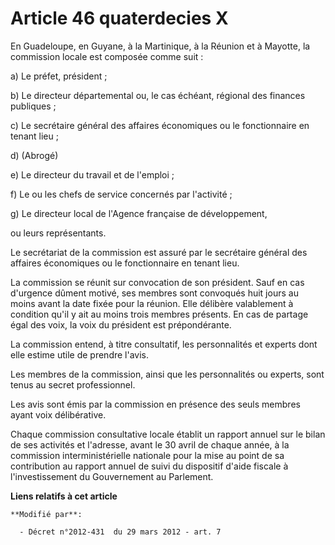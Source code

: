 # Article 46 quaterdecies X

En Guadeloupe, en Guyane, à la Martinique, à la Réunion et à Mayotte, la commission locale est composée comme suit :

a) Le préfet, président ;

b) Le directeur départemental ou, le cas échéant, régional des finances publiques ;

c) Le secrétaire général des affaires économiques ou le fonctionnaire en tenant lieu ;

d) (Abrogé)

e) Le directeur du travail et de l'emploi ;

f) Le ou les chefs de service concernés par l'activité ;

g) Le directeur local de l'Agence française de développement,

ou leurs représentants.

Le secrétariat de la commission est assuré par le secrétaire général des affaires économiques ou le fonctionnaire en tenant
lieu.

La commission se réunit sur convocation de son président. Sauf en cas d'urgence dûment motivé, ses membres sont convoqués
huit jours au moins avant la date fixée pour la réunion. Elle délibère valablement à condition qu'il y ait au moins trois
membres présents. En cas de partage égal des voix, la voix du président est prépondérante.

La commission entend, à titre consultatif, les personnalités et experts dont elle estime utile de prendre l'avis.

Les membres de la commission, ainsi que les personnalités ou experts, sont tenus au secret professionnel.

Les avis sont émis par la commission en présence des seuls membres ayant voix délibérative.

Chaque commission consultative locale établit un rapport annuel sur le bilan de ses activités et l'adresse, avant le 30 avril
de chaque année, à la commission interministérielle nationale pour la mise au point de sa contribution au rapport annuel de
suivi du dispositif d'aide fiscale à l'investissement du Gouvernement au Parlement.

**Liens relatifs à cet article**

	**Modifié par**:

	  - Décret n°2012-431  du 29 mars 2012 - art. 7
